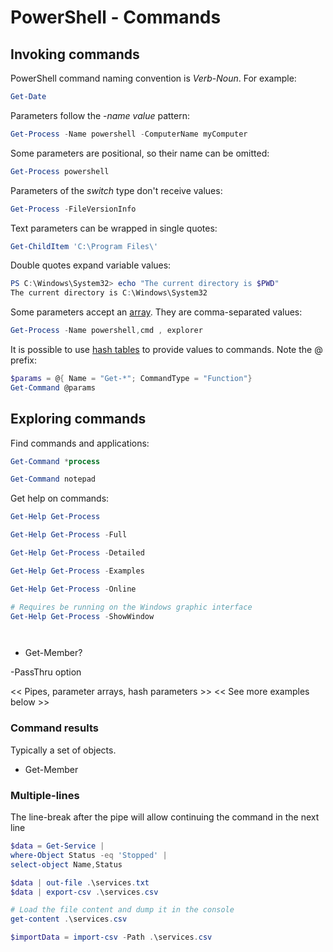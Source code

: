 # PowerShell - Commands

## Invoking commands

PowerShell command naming convention is _Verb_-_Noun_. For example:

``` PowerShell
Get-Date
``` 

Parameters follow the -_name_ _value_ pattern:

``` PowerShell
Get-Process -Name powershell -ComputerName myComputer
``` 

Some parameters are positional, so their name can be omitted:

``` PowerShell
Get-Process powershell
``` 

Parameters of the _switch_ type don't receive values:

``` PowerShell
Get-Process -FileVersionInfo
``` 

Text parameters can be wrapped in single quotes:

``` PowerShell
Get-ChildItem 'C:\Program Files\'
``` 

Double quotes expand variable values:

``` PowerShell
PS C:\Windows\System32> echo "The current directory is $PWD"
The current directory is C:\Windows\System32
``` 

Some parameters accept an [array](./variable.md#arrays). They are comma-separated values:

``` PowerShell
Get-Process -Name powershell,cmd , explorer
``` 

It is possible to use [hash tables](./type.md) to provide values to commands. Note the @ prefix:

``` PowerShell
$params = @{ Name = "Get-*"; CommandType = "Function"}
Get-Command @params
``` 

## Exploring commands

Find commands and applications:

``` PowerShell
Get-Command *process

Get-Command notepad
``` 

Get help on commands:

``` PowerShell
Get-Help Get-Process

Get-Help Get-Process -Full

Get-Help Get-Process -Detailed

Get-Help Get-Process -Examples

Get-Help Get-Process -Online

# Requires be running on the Windows graphic interface
Get-Help Get-Process -ShowWindow
``` 

``` PowerShell
``` 

``` PowerShell
``` 



* Get-Member?

-PassThru option

<< Pipes, parameter arrays, hash parameters >>
<< See more examples below >>

### Command results

Typically a set of objects.

* Get-Member

### Multiple-lines

The line-break after the pipe will allow continuing the command in the next line

``` PowerShell
$data = Get-Service |
where-Object Status -eq 'Stopped' |
select-object Name,Status

$data | out-file .\services.txt
$data | export-csv .\services.csv

# Load the file content and dump it in the console
get-content .\services.csv

$importData = import-csv -Path .\services.csv

```

